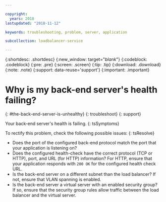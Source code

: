```yaml
---

copyright:
  years: 2018
lastupdated: "2018-11-12"

keywords: troubleshooting, problem, server, application

subcollection: loadbalancer-service

---
```


{:shortdesc: .shortdesc}
{:new_window: target="_blank_"}
{:codeblock: .codeblock}
{:pre: .pre}
{:screen: .screen}
{:tip: .tip}
{:download: .download}
{:note: .note}
{:support: data-reuse='support'}
{:important: .important}

# Why is my back-end server's health failing?
{: #the-back-end-server-is-unhealthy}
{: troubleshoot}
{: support}

Your back-end server's health is failing.
{: tsSymptoms}

To rectify this problem, check the following possible issues:
{: tsResolve}

* Does the port of the configured back-end protocol match the port that your application is listening on?
* Does the configured health-check have the correct protocol (TCP or HTTP), port, and URL (for HTTP) information? For HTTP, ensure that your application responds with `200 OK` for the configured health check URL.
* Is the back-end server on a different subnet than the load balancer? If not, ensure that VLAN spanning is enabled.
* Is the back-end server a virtual server with an enabled security group? If so, ensure that the security group rules allow traffic between the load balancer and the virtual server.
